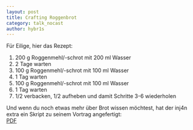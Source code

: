 ```yaml
---
layout: post
title: Crafting Roggenbrot
category: talk_nocast
author: hybr1s
---
```

Für Eilige, hier das Rezept:  

1. 200 g Roggenmehl/-schrot mit 200 ml Wasser
2. 2 Tage warten
3. 100 g Roggenmehl/-schrot mit 100 ml Wasser
4. 1 Tag warten
5. 100 g Roggenmehl/-schrot mit 100 ml Wasser
6. 1 Tag warten
7. 1/2 verbacken, 1/2 aufheben und damit Schritte 3-6 wiederholen

Und wenn du noch etwas mehr über Brot wissen möchtest, hat der inj4n extra ein Skript zu seinem Vortrag angefertigt:  
[PDF](http://files.hasi.it/text/Roggenbrot_backen.pdf)
